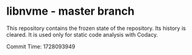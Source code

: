 # libnvme - master branch

This repository contains the frozen state of the repository.
Its history is cleared. It is used only for static code
analysis with Codacy.

Commit Time: 1728093949